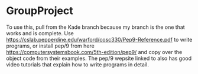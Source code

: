 # GroupProject
To use this, pull from the Kade branch because my branch is the one that works and is complete. Use https://cslab.pepperdine.edu/warford/cosc330/Pep9-Reference.pdf 
to write programs, or install pep/9 from here https://computersystemsbook.com/5th-edition/pep9/ and copy over the object code from their examples. The pep/9 wepsite
linked to also has good video tutorials that explain how to write programs in detail.
